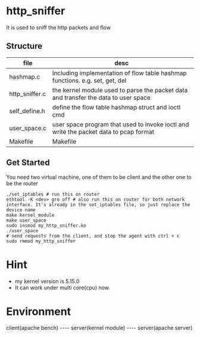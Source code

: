 # http_sniffer

It is used to sniff the http packets and flow

## Structure

| file           | desc                                                                                  |
| -------------- | ------------------------------------------------------------------------------------- |
| hashmap.c      | Including implementation of flow table hashmap functions. e.g. set, get, del          |
| http_sniffer.c | the kernel module used to parse the packet data and transfer the data to user space   |
| self_define.h  | define the flow table hashmap struct and ioctl cmd                                    |
| user_space.c   | user space program that used to invoke ioctl and write the packet data to pcap format |
| Makefile       | Makefile                                                                              |

## Get Started

You need two virtual machine, one of them to be client and the other one to be the router

```shell
./set_iptables # run this on router
ethtool -K <dev> gro off # also run this on router for both network interface. It's already in the set_iptables file, so just replace the device name
make kernel_module
make user_space
sudo insmod my_http_sniffer.ko
./user_space
# send requests from the client, and stop the agent with ctrl + c
sudo rmmod my_http_sniffer
```

# Hint

- my kernel version is 5.15.0
- It can work under multi core(cpu) now.

# Environment

client(apache bench) ---- server(kernel module) ---- server(apache server)
